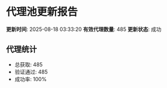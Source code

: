 # 代理池更新报告

**更新时间**: 2025-08-18 03:33:20
**有效代理数量**: 485
**更新状态**:  成功

## 代理统计
- 总获取: 485
- 验证通过: 485
- 成功率: 100%

